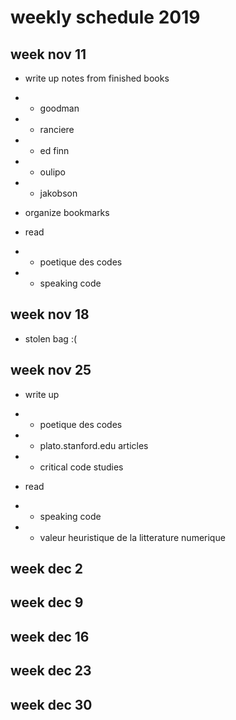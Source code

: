 # weekly schedule 2019

## week nov 11
- write up notes from finished books
- - goodman
- - ranciere
- - ed finn
- - oulipo
- - jakobson

- organize bookmarks

- read
- - poetique des codes
- - speaking code

## week nov 18

- stolen bag :(
  
## week nov 25

- write up
- - poetique des codes
- - plato.stanford.edu articles
- - critical code studies

- read
- - speaking code
- - valeur heuristique de la litterature numerique

## week dec 2

## week dec 9

## week dec 16

## week dec 23

## week dec 30
